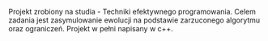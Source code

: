 Projekt zrobiony na studia - Techniki efektywnego programowania. Celem zadania jest zasymulowanie ewolucji na podstawie zarzuconego algorytmu oraz ograniczeń. Projekt w pełni napisany w c++.

